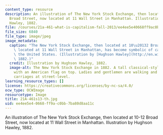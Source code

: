 ```yaml
---
content_type: resource
description: An illustration of The New York Stock Exchange, then located at 10-12
  Broad Street, now located at 11 Wall Street in Manhattan. Illustration by Hughson
  Hawley, 1882.
file: /courses/21a-461-what-is-capitalism-fall-2013/ee4ee5e40668ff9ac0bb7ba80d8aa11c_21A-461s13-th.jpg
file_size: 6840
file_type: image/jpeg
image_metadata:
  caption: "The New York Stock Exchange, then located at 10\u20132 Broad Street, now\
    \ located at 11 Wall Street in Manhattan, has become symbolic of capitalism in\
    \ the United States. (Illustration by [Hughson Hawley](http://en.wikipedia.org/wiki/File:New_York_Stock_Exchange_1882.jpg),\
    \ 1882.)"
  credit: Illustration by Hughson Hawley, 1882.
  image-alt: The New York Stock Exchange in 1882. A tall classical-style building
    with an American flag on top. Ladies and gentlemen are walking and riding in horse-drawn
    carriages at street-level.
learning_resource_types: []
license: https://creativecommons.org/licenses/by-nc-sa/4.0/
ocw_type: OCWImage
resourcetype: Image
title: 21A-461s13-th.jpg
uid: ee4ee5e4-0668-ff9a-c0bb-7ba80d8aa11c
---
```

An illustration of The New York Stock Exchange, then located at 10-12 Broad Street, now located at 11 Wall Street in Manhattan. Illustration by Hughson Hawley, 1882.